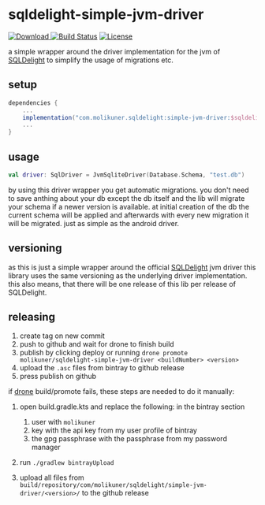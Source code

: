 # sqldelight-simple-jvm-driver

[![Download](https://api.bintray.com/packages/molikuner/maven-extensions/sqldelight-simple-jvm-driver/images/download.svg) ](https://bintray.com/molikuner/maven-extensions/sqldelight-simple-jvm-driver/_latestVersion)
[![Build Status](https://cloud.drone.io/api/badges/molikuner/sqldelight-simple-jvm-driver/status.svg)](https://cloud.drone.io/molikuner/sqldelight-simple-jvm-driver)
[![License](https://img.shields.io/badge/License-Apache%202.0-blue.svg)](https://opensource.org/licenses/Apache-2.0)

a simple wrapper around the driver implementation for the jvm of [SQLDelight](https://github.com/cashapp/sqldelight) to simplify the usage of migrations etc.

## setup

```gradle
dependencies {
    ...
    implementation("com.molikuner.sqldelight:simple-jvm-driver:$sqldelightVersion")
    ...
}
```

## usage

```Kotlin
val driver: SqlDriver = JvmSqliteDriver(Database.Schema, "test.db")
```
by using this driver wrapper you get automatic migrations. you don't need to save anthing about your db except
the db itself and the lib will migrate your schema if a newer version is available. at initial creation of the
db the current schema will be applied and afterwards with every new migration it will be migrated. just as simple
as the android driver.

## versioning

as this is just a simple wrapper around the official [SQLDelight](https://github.com/cashapp/sqldelight) jvm driver
this library uses the same versioning as the underlying driver implementation. this also means, that there will be one release
of this lib per release of SQLDelight.

## releasing

1. create tag on new commit
2. push to github and wait for drone to finish build
3. publish by clicking deploy or running `drone promote molikuner/sqldelight-simple-jvm-driver <buildNumber> <version>`
4. upload the `.asc` files from bintray to github release
5. press publish on github

if [drone](https://cloud.drone.io) build/promote fails, these steps are needed to do it manually:

1. open build.gradle.kts and replace the following: in the bintray section
   1. user with `molikuner`
   2. key with the api key from my user profile of bintray
   3. the gpg passphrase with the passphrase from my password manager

2. run `./gradlew bintrayUpload`
3. upload all files from `build/repository/com/molikuner/sqldelight/simple-jvm-driver/<version>/` to the github release
